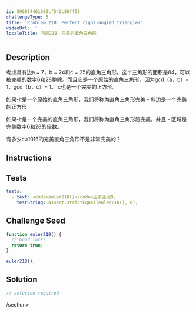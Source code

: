 ```yaml
---
id: 5900f4461000cf542c50ff59
challengeType: 5
title: 'Problem 218: Perfect right-angled triangles'
videoUrl: ''
localeTitle: 问题218：完美的直角三角形
---
```


## Description
<section id="description">考虑具有边a = 7，b = 24和c = 25的直​​角三角形。这个三角形的面积是84，可以被完美的数字6和28整除。而且它是一个原始的直角三角形，因为gcd（a，b）= 1，gcd（b，c）= 1。 c也是一个完美的正方形。 <p>如果-it是一个原始的直角三角形，我们将称为直角三角形完美 - 斜边是一个完美的正方形</p><p>如果-it是一个完美的直角三角形，我们将称为直角三角形超完美，并且 - 区域是完美数字6和28的倍数。 </p><p>有多少c≤1016的完美直角三角形不是非常完美的？ </p></section>

## Instructions
<section id="instructions">
</section>

## Tests
<section id='tests'>

```yml
tests:
  - text: <code>euler218()</code>应该返回0。
    testString: assert.strictEqual(euler218(), 0);

```

</section>

## Challenge Seed
<section id='challengeSeed'>

<div id='js-seed'>

```js
function euler218() {
  // Good luck!
  return true;
}

euler218();

```

</div>



</section>

## Solution
<section id='solution'>

```js
// solution required
```

/section>
